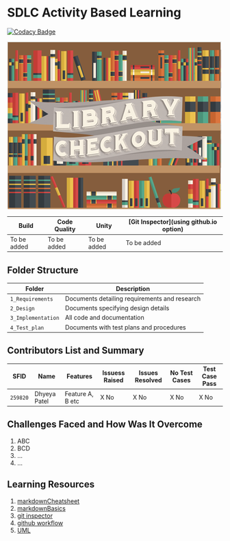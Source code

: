 # SDLC Activity Based Learning

[![Codacy Badge](https://api.codacy.com/project/badge/Grade/9b9857836326466c840e929b796ed0f5)](https://app.codacy.com/gh/DhyeyaPatel/Mini_Project?utm_source=github.com&utm_medium=referral&utm_content=DhyeyaPatel/Mini_Project&utm_campaign=Badge_Grade_Settings)

![lib_checkout](https://github.com/DhyeyaPatel/Mini_Project/blob/master/5_Images/lib_checkout.png)

Build | Code Quality | Unity | [Git Inspector](using github.io option)
------|----------|-------|--------------
To be added | To be added | To be added | To be added |


## Folder Structure
Folder             | Description
-------------------| -----------------------------------------
`1_Requirements`   | Documents detailing requirements and research
`2_Design`         | Documents specifying design details
`3_Implementation` | All code and documentation
`4_Test_plan`      | Documents with test plans and procedures

## Contributors List and Summary

SFID |  Name   |    Features    | Issuess Raised |Issues Resolved|No Test Cases|Test Case Pass
-------|---------|----------------|----------------|---------------|-------------|--------------
`259820` | Dhyeya Patel | Feature A, B etc    | X No     | X No   |X No   |X No     
   

## Challenges Faced and How Was It Overcome

1. ABC
2. BCD
3. ...
4. ...

## Learning Resources
1. [markdownCheatsheet](https://github.com/adam-p/markdown-here/wiki/Markdown-Cheatsheet)
2. [markdownBasics](https://guides.github.com/features/mastering-markdown/)
3. [git inspector](https://github.com/ejwa/gitinspector.git)
4. [github workflow](https://docs.github.com/en/actions/learn-github-action)
5. [UML](https://app.diagrams.net/)

